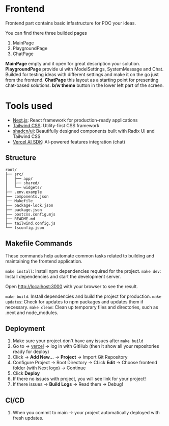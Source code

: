# Frontend
Frontend part contains basic infastructure for POC your ideas.

You can find there three builded pages
1. MainPage
2. PlaygroundPage
3. ChatPage

<b>MainPage</b> empty and it open for great description your solution.
<b>PlaygroundPage</b> provide ui with ModelSettings, SystemMessage and Chat. Builded for testing ideas with different settings and make it on the go just from the frontend.
<b>ChatPage</b> this layout as a starting point for presenting chat-based solutions.
<b>b/w theme</b> button in the lower left part of the screen.

# Tools used
- [Next.js](https://nextjs.org/docs):                           React framework for production-ready applications
- [Tailwind CSS](https://tailwindcss.com/docs/installation):    Utility-first CSS framework
- [shadcn/ui](https://ui.shadcn.com/docs):                      Beautifully designed components built with Radix UI and Tailwind CSS
- [Vercel AI SDK](https://sdk.vercel.ai/docs/introduction):     AI-powered features integration (chat)


## Structure
```
root/
├── src/
│   ├── app/
│   ├── shared/
│   └── widgets/
├── .env.example
├── components.json
├── Makefile
├── package-lock.json
├── package.json
├── postcss.config.mjs
├── README.md
├── tailwind.config.js
└── tsconfig.json
```

## Makefile Commands

These commands help automate common tasks related to building and maintaining the frontend application.

`make install`: Install npm dependencies required for the project.
`make dev`: Install dependencies and start the development server.

Open [http://localhost:3000](http://localhost:3000) with your browser to see the result.

`make build`: Install dependencies and build the project for production.
`make updates`: Check for updates to npm packages and updates them if necessary.
`make clean`: Clean up temporary files and directories, such as .next and node_modules.

## Deployment

1. Make sure your project don't have any issues after `make build`
2. Go to -> [vercel](https://vercel.com/login) -> log in with GitHub (then it show all your repositories ready for deploy)
3. Click -> <b>Add New...</b> -> <b>Project</b> -> Import Git Repository
4. Configure Project -> Root Directory -> CLick <b>Edit</b> -> Choose frontend folder (with Next logo) -> Continue
5. Click <b>Deploy</b>
6. If there no issues with project, you will see link for your project!
7. If there issues -> <b>Build Logs</b> -> Read them -> Debug!

## CI/CD

1. When you commit to main -> your project automatically deployed with fresh updates.
